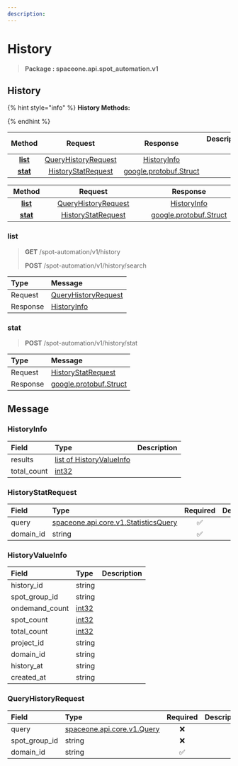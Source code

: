 ```yaml
---
description:  
---
```

# History

>  **Package : spaceone.api.spot_automation.v1**

## History

{% hint style="info" %}
**History Methods:**

{%  endhint %}


| Method | Request | Response | Description &nbsp; &nbsp; &nbsp; &nbsp; &nbsp; &nbsp; &nbsp; &nbsp; &nbsp; &nbsp; &nbsp; |
| :-----: | :--------: | :--------: | :-------------------- |
| [**list**](history.md#list)|   [QueryHistoryRequest](history.md#queryhistoryrequest) |   [HistoryInfo](history.md#historyinfo) |  |
| [**stat**](history.md#stat)|   [HistoryStatRequest](history.md#historystatrequest) |  [google.protobuf.Struct](https://github.com/protocolbuffers/protobuf/blob/master/src/google/protobuf/struct.proto)|  |TEST

| Method | Request | Response | Description &nbsp; &nbsp; &nbsp; &nbsp; &nbsp; &nbsp; &nbsp; &nbsp; &nbsp; &nbsp; &nbsp; |
| :-----: | :--------: | :--------: | :-------------------- |
|<div style="width:70px; text-align:center;">  [**list**](history.md#list) </div> | <div style="width:200px; text-align:center;">    [QueryHistoryRequest](history.md#queryhistoryrequest)  </div> | <div style="width:200px; text-align:center;">   [HistoryInfo](history.md#historyinfo)  </div> | <div style="width:400px;">  </div> |
|<div style="width:70px; text-align:center;">  [**stat**](history.md#stat) </div> | <div style="width:200px; text-align:center;">    [HistoryStatRequest](history.md#historystatrequest)  </div> | <div style="width:200px; text-align:center;">  [google.protobuf.Struct](https://github.com/protocolbuffers/protobuf/blob/master/src/google/protobuf/struct.proto) </div> | <div style="width:400px;">  </div> | 
 

 
### list
> **GET** /spot-automation/v1/history
>
> **POST** /spot-automation/v1/history/search



| Type | Message |
| :--- | :--- |
| Request | [QueryHistoryRequest](history.md#queryhistoryrequest) |
| Response |  [HistoryInfo](history.md#historyinfo)  |
 
 

 
### stat
> **POST** /spot-automation/v1/history/stat
>


| Type | Message |
| :--- | :--- |
| Request | [HistoryStatRequest](history.md#historystatrequest) |
| Response | [google.protobuf.Struct](https://github.com/protocolbuffers/protobuf/blob/master/src/google/protobuf/struct.proto) |


## 

## Message

### HistoryInfo
| Field | Type |  Description |
| :--- | :--- | :--- |
| results |[list of HistoryValueInfo](history.md#historyvalueinfo) | |
| total_count |[int32](https://github.com/protocolbuffers/protobuf/blob/master/src/google/protobuf/type.proto) | |

### HistoryStatRequest
| Field | Type | Required | Description |
| :--- | :--- | :---: | :--- |
| query |[spaceone.api.core.v1.StatisticsQuery](https://spaceone-dev.gitbook.io/api-reference/common-v1/statistics-query)|✅| |
| domain_id |string|✅| |

### HistoryValueInfo
| Field | Type |  Description |
| :--- | :--- | :--- |
| history_id |string | |
| spot_group_id |string | |
| ondemand_count |[int32](https://github.com/protocolbuffers/protobuf/blob/master/src/google/protobuf/type.proto) | |
| spot_count |[int32](https://github.com/protocolbuffers/protobuf/blob/master/src/google/protobuf/type.proto) | |
| total_count |[int32](https://github.com/protocolbuffers/protobuf/blob/master/src/google/protobuf/type.proto) | |
| project_id |string | |
| domain_id |string | |
| history_at |string | |
| created_at |string | |

### QueryHistoryRequest
| Field | Type | Required | Description |
| :--- | :--- | :---: | :--- |
| query |[spaceone.api.core.v1.Query](https://spaceone-dev.gitbook.io/api-reference/common-v1/search-query)|❌| |
| spot_group_id |string|❌| |
| domain_id |string|✅| |
